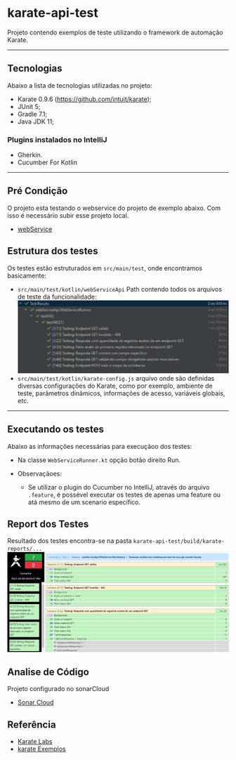 # karate-api-test
Projeto contendo exemplos de teste utilizando o framework de automação Karate.

---

## Tecnologias
Abaixo a lista de tecnologias utilizadas no projeto:
- Karate 0.9.6 (https://github.com/intuit/karate);
- JUnit 5;
- Gradle 7.1;
- Java JDK 11;

### Plugins instalados no IntelliJ
- Gherkin.
- Cucumber For Kotlin

---

## Pré Condição 
O projeto esta testando o webservice do projeto de exemplo abaixo. Com isso é necessário subir esse projeto local.
* [webService](https://github.com/diegomachadoti/webService-restAssured-test)

## Estrutura dos testes
Os testes estão estruturados em `src/main/test`, onde encontramos basicamente:
- `src/main/test/kotlin/webServiceApi` Path contendo todos os arquivos de teste da funcionalidade:
![img_1.png](img_1.png)
- `src/main/test/kotlin/karate-config.js` arquivo onde são definidas diversas configurações do Karate, como por exemplo, ambiente de teste, parâmetros dinâmicos, informações de acesso, variáveis globais, etc.

---

## Executando os testes
Abaixo as informações necessárias para execuçãoo dos testes:
- Na classe `WebServiceRunner.kt` opção botão direito Run.

- Observaçãoes:
    - Se utilizar o plugin do Cucumber no IntelliJ, através do arquivo `.feature`, é possével executar os testes de apenas uma feature ou atá mesmo de um scenario específico.


## Report dos Testes
Resultado dos testes encontra-se na pasta `karate-api-test/build/karate-reports/...`
![img.png](img.png)

## Analise de Código
Projeto configurado no sonarCloud
* [Sonar Cloud](https://sonarcloud.io/summary/overall?id=diegomachadoti_karate-api-test)

## Referência
* [Karate Labs](https://karatelabs.github.io/karate/)
* [karate Exemplos](https://github.com/karatelabs/karate/tree/master/karate-junit4/src/test/java/com/intuit/karate/junit4/demos)
